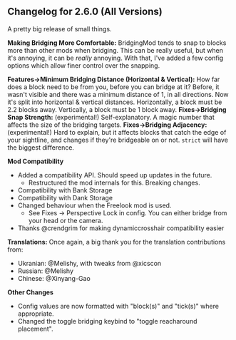 ## Changelog for 2.6.0 (All Versions)

A pretty big release of small things.

__**Making Bridging More Comfortable:**__
BridgingMod tends to snap to blocks more than other mods when bridging. This can be really useful, but when it's annoying, it can be *really* annoying. With that, I've added a few config options which allow finer control over the snapping.

**Features->Minimum Bridging Distance (Horizontal & Vertical):** How far does a block need to be from you, before you can bridge at it? Before, it wasn't visible and there was a minimum distance of 1, in all directions. Now it's split into horizontal & vertical distances. Horizontally, a block must be 2.2 blocks away. Vertically, a block must be 1 block away.
**Fixes->Bridging Snap Strength:** (experimental!) Self-explanatory. A magic number that affects the size of the bridging targets.
**Fixes->Bridging Adjacency:** (experimental!) Hard to explain, but it affects blocks that catch the edge of your sightline, and changes if they're bridgeable on or not. `strict` will have the biggest difference.


__**Mod Compatibility**__
- Added a compatibility API. Should speed up updates in the future.
  - Restructured the mod internals for this. Breaking changes.
- Compatibility with Bank Storage
- Compatibility with Dank Storage
- Changed behaviour when the Freelook mod is used.
  - See Fixes -> Perspective Lock in config. You can either bridge from your head or the camera.
- Thanks @crendgrim for making dynamiccrosshair compatibility easier

__**Translations:**__
Once again, a big thank you for the translation contributions from:

- Ukranian: @Melishy, with tweaks from @xicscon
- Russian: @Melishy
- Chinese: @Xinyang-Gao

__**Other Changes**__
- Config values are now formatted with "block(s)" and "tick(s)" where appropriate.
- Changed the toggle bridging keybind to "toggle reacharound placement".